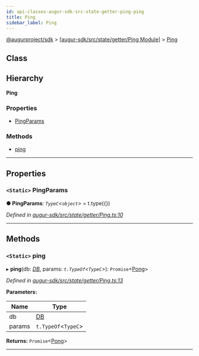```yaml
---
id: api-classes-augur-sdk-src-state-getter-ping-ping
title: Ping
sidebar_label: Ping
---
```


[@augurproject/sdk](api-readme.md) > [[augur-sdk/src/state/getter/Ping Module]](api-modules-augur-sdk-src-state-getter-ping-module.md) > [Ping](api-classes-augur-sdk-src-state-getter-ping-ping.md)

## Class

## Hierarchy

**Ping**

### Properties

* [PingParams](api-classes-augur-sdk-src-state-getter-ping-ping.md#pingparams)

### Methods

* [ping](api-classes-augur-sdk-src-state-getter-ping-ping.md#ping)

---

## Properties

<a id="pingparams"></a>

### `<Static>` PingParams

**● PingParams**: *`TypeC`<`object`>* =  t.type({})

*Defined in [augur-sdk/src/state/getter/Ping.ts:10](https://github.com/AugurProject/augur/blob/3727cd4ec9/packages/augur-sdk/src/state/getter/Ping.ts#L10)*

___

## Methods

<a id="ping"></a>

### `<Static>` ping

▸ **ping**(db: *[DB](api-classes-augur-sdk-src-state-db-db-db.md)*, params: *`t.TypeOf`<`TypeC`>*): `Promise`<[Pong](api-interfaces-augur-sdk-src-state-getter-ping-pong.md)>

*Defined in [augur-sdk/src/state/getter/Ping.ts:13](https://github.com/AugurProject/augur/blob/3727cd4ec9/packages/augur-sdk/src/state/getter/Ping.ts#L13)*

**Parameters:**

| Name | Type |
| ------ | ------ |
| db | [DB](api-classes-augur-sdk-src-state-db-db-db.md) |
| params | `t.TypeOf`<`TypeC`> |

**Returns:** `Promise`<[Pong](api-interfaces-augur-sdk-src-state-getter-ping-pong.md)>

___

